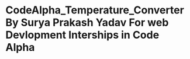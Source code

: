 # CodeAlpha_Temperature_Converter By Surya Prakash Yadav For web Devlopment Interships in Code Alpha
